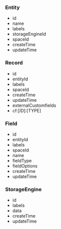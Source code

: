 
### Entity
- id
- name
- labels
- storageEngineId
- spaceId
- createTime
- updateTime

### Record
- id
- entityId
- labels
- spaceId
- createTime
- updateTime
- externalCustomfields
- cf:[ID]:[TYPE]

### Field
- id
- entityId
- labels
- spaceId
- name 
- fieldType
- fieldOptions
- createTime
- updateTime

### StorageEngine
- id
- labels
- data
- createTime
- updateTime